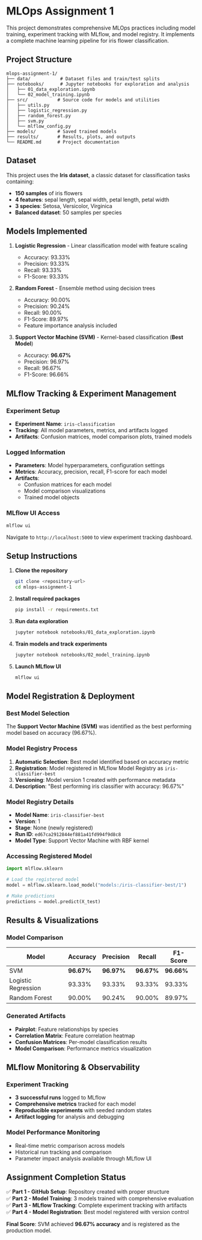 # MLOps Assignment 1

This project demonstrates comprehensive MLOps practices including model training, experiment tracking with MLflow, and model registry. It implements a complete machine learning pipeline for iris flower classification.

## Project Structure

```
mlops-assignment-1/
├── data/           # Dataset files and train/test splits
├── notebooks/      # Jupyter notebooks for exploration and analysis
│   ├── 01_data_exploration.ipynb
│   └── 02_model_training.ipynb
├── src/           # Source code for models and utilities
│   ├── utils.py
│   ├── logistic_regression.py
│   ├── random_forest.py
│   ├── svm.py
│   └── mlflow_config.py
├── models/        # Saved trained models
├── results/       # Results, plots, and outputs
└── README.md      # Project documentation
```

## Dataset

This project uses the **Iris dataset**, a classic dataset for classification tasks containing:
- **150 samples** of iris flowers
- **4 features**: sepal length, sepal width, petal length, petal width
- **3 species**: Setosa, Versicolor, Virginica
- **Balanced dataset**: 50 samples per species

## Models Implemented

1. **Logistic Regression** - Linear classification model with feature scaling
   - Accuracy: 93.33%
   - Precision: 93.33%
   - Recall: 93.33%
   - F1-Score: 93.33%

2. **Random Forest** - Ensemble method using decision trees
   - Accuracy: 90.00%
   - Precision: 90.24%
   - Recall: 90.00%
   - F1-Score: 89.97%
   - Feature importance analysis included

3. **Support Vector Machine (SVM)** - Kernel-based classification (**Best Model**)
   - Accuracy: **96.67%**
   - Precision: 96.97%
   - Recall: 96.67%
   - F1-Score: 96.66%

## MLflow Tracking & Experiment Management

### Experiment Setup
- **Experiment Name**: `iris-classification`
- **Tracking**: All model parameters, metrics, and artifacts logged
- **Artifacts**: Confusion matrices, model comparison plots, trained models

### Logged Information
- **Parameters**: Model hyperparameters, configuration settings
- **Metrics**: Accuracy, precision, recall, F1-score for each model
- **Artifacts**: 
  - Confusion matrices for each model
  - Model comparison visualizations
  - Trained model objects

### MLflow UI Access
```bash
mlflow ui
```
Navigate to `http://localhost:5000` to view experiment tracking dashboard.

## Setup Instructions

1. **Clone the repository**
   ```bash
   git clone <repository-url>
   cd mlops-assignment-1
   ```

2. **Install required packages**
   ```bash
   pip install -r requirements.txt
   ```

3. **Run data exploration**
   ```bash
   jupyter notebook notebooks/01_data_exploration.ipynb
   ```

4. **Train models and track experiments**
   ```bash
   jupyter notebook notebooks/02_model_training.ipynb
   ```

5. **Launch MLflow UI**
   ```bash
   mlflow ui
   ```

## Model Registration & Deployment

### Best Model Selection
The **Support Vector Machine (SVM)** was identified as the best performing model based on accuracy (96.67%).

### Model Registry Process
1. **Automatic Selection**: Best model identified based on accuracy metric
2. **Registration**: Model registered in MLflow Model Registry as `iris-classifier-best`
3. **Versioning**: Model version 1 created with performance metadata
4. **Description**: "Best performing iris classifier with accuracy: 96.67%"

### Model Registry Details
- **Model Name**: `iris-classifier-best`
- **Version**: 1
- **Stage**: None (newly registered)
- **Run ID**: `ed67ca2912844ef881a41fd994f9d8c8`
- **Model Type**: Support Vector Machine with RBF kernel

### Accessing Registered Model
```python
import mlflow.sklearn

# Load the registered model
model = mlflow.sklearn.load_model("models:/iris-classifier-best/1")

# Make predictions
predictions = model.predict(X_test)
```

## Results & Visualizations

### Model Comparison
| Model | Accuracy | Precision | Recall | F1-Score |
|-------|----------|-----------|---------|----------|
| SVM | **96.67%** | **96.97%** | **96.67%** | **96.66%** |
| Logistic Regression | 93.33% | 93.33% | 93.33% | 93.33% |
| Random Forest | 90.00% | 90.24% | 90.00% | 89.97% |

### Generated Artifacts
- **Pairplot**: Feature relationships by species
- **Correlation Matrix**: Feature correlation heatmap
- **Confusion Matrices**: Per-model classification results
- **Model Comparison**: Performance metrics visualization

## MLflow Monitoring & Observability

### Experiment Tracking
- **3 successful runs** logged to MLflow
- **Comprehensive metrics** tracked for each model
- **Reproducible experiments** with seeded random states
- **Artifact logging** for analysis and debugging

### Model Performance Monitoring
- Real-time metric comparison across models
- Historical run tracking and comparison
- Parameter impact analysis available through MLflow UI

## Assignment Completion Status

✅ **Part 1 - GitHub Setup**: Repository created with proper structure  
✅ **Part 2 - Model Training**: 3 models trained with comprehensive evaluation  
✅ **Part 3 - MLflow Tracking**: Complete experiment tracking with artifacts  
✅ **Part 4 - Model Registration**: Best model registered with version control  

**Final Score**: SVM achieved **96.67% accuracy** and is registered as the production model.